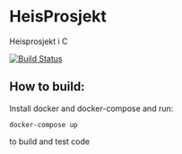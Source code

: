 # HeisProsjekt
Heisprosjekt i C

[![Build Status](https://travis-ci.org/HaavardM/HeisProsjekt.svg)](https://travis-ci.org/HaavardM/HeisProsjekt)

## How to build:

Install docker and docker-compose and run:
```
docker-compose up
```
to build and test code

